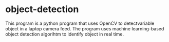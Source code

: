 # object-detection
This program is a python program that uses OpenCV to detectvariable object in a laptop camera feed. The program uses machine learning-based object detection algorihtm to identify object in real time.

